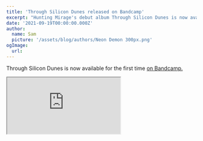 ```yaml
---
title: 'Through Silicon Dunes released on Bandcamp'
excerpt: "Hunting Mirage's debut album Through Silicon Dunes is now available on Bandcamp"
date: '2021-09-19T00:00:00.000Z'
author:
  name: Sam
  picture: '/assets/blog/authors/Neon Demon 300px.png'
ogImage:
  url: 
---
```

Through Silicon Dunes is now available for the first time <a href="https://huntingmirages.bandcamp.com/">on Bandcamp.</a>
<div className="boxGlow" style={{ position: 'relative', 'padding-top': '100%' }}>
  <iframe style={{ position: 'absolute', top: '0px', left: '0px', width: '100%', height: '100%' }} src="https://bandcamp.com/EmbeddedPlayer/album=3874386035/size=large/bgcol=ffffff/linkcol=0687f5/tracklist=false/transparent=true/" seamless><a href="https://huntingmirages.bandcamp.com/album/through-silicon-dunes">Through Silicon Dunes by HuntingMirages</a></iframe>
</div>